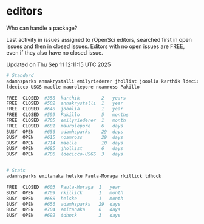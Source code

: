 # editors

Who can handle a package?

Last activity in issues assigned to rOpenSci editors, searched first in open
issues and then in closed issues. Editors with no open issues are FREE, even if
they also have no closed issue.


Updated on Thu Sep 11 12:11:15 UTC 2025

```bash
# Standard
adamhsparks annakrystalli emilyriederer jhollist jooolia karthik ldecicco
ldecicco-USGS maelle maurolepore noamross Pakillo

FREE  CLOSED  #358  karthik        2   years
FREE  CLOSED  #502  annakrystalli  1   year
FREE  CLOSED  #648  jooolia        1   year
FREE  CLOSED  #599  Pakillo        5   months
FREE  CLOSED  #705  emilyriederer  1   month
FREE  CLOSED  #681  maurolepore    6   days
BUSY  OPEN    #656  adamhsparks    29  days
BUSY  OPEN    #615  noamross       29  days
BUSY  OPEN    #714  maelle         10  days
BUSY  OPEN    #685  jhollist       6   days
BUSY  OPEN    #706  ldecicco-USGS  3   days


# Stats
adamhsparks emitanaka helske Paula-Moraga rkillick tdhock

FREE  CLOSED  #603  Paula-Moraga  1   year
BUSY  OPEN    #709  rkillick      1   month
BUSY  OPEN    #688  helske        1   month
BUSY  OPEN    #656  adamhsparks   29  days
BUSY  OPEN    #704  emitanaka     6   days
BUSY  OPEN    #692  tdhock        3   days
```
